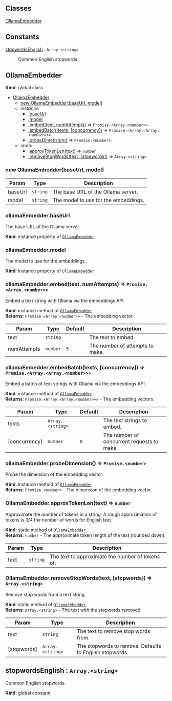 ## Classes

<dl>
<dt><a href="#OllamaEmbedder">OllamaEmbedder</a></dt>
<dd></dd>
</dl>

## Constants

<dl>
<dt><a href="#stopwordsEnglish">stopwordsEnglish</a> : <code>Array.&lt;string&gt;</code></dt>
<dd><p>Common English stopwords.</p>
</dd>
</dl>

<a name="OllamaEmbedder"></a>

## OllamaEmbedder
**Kind**: global class  

* [OllamaEmbedder](#OllamaEmbedder)
    * [new OllamaEmbedder(baseUrl, model)](#new_OllamaEmbedder_new)
    * _instance_
        * [.baseUrl](#OllamaEmbedder+baseUrl)
        * [.model](#OllamaEmbedder+model)
        * [.embed(text, numAttempts)](#OllamaEmbedder+embed) ⇒ <code>Promise.&lt;Array.&lt;number&gt;&gt;</code>
        * [.embedBatch(texts, [concurrency])](#OllamaEmbedder+embedBatch) ⇒ <code>Promise.&lt;Array.&lt;Array.&lt;number&gt;&gt;&gt;</code>
        * [.probeDimension()](#OllamaEmbedder+probeDimension) ⇒ <code>Promise.&lt;number&gt;</code>
    * _static_
        * [.approxTokenLen(text)](#OllamaEmbedder.approxTokenLen) ⇒ <code>number</code>
        * [.removeStopWords(text, [stopwords])](#OllamaEmbedder.removeStopWords) ⇒ <code>Array.&lt;string&gt;</code>

<a name="new_OllamaEmbedder_new"></a>

### new OllamaEmbedder(baseUrl, model)

| Param | Type | Description |
| --- | --- | --- |
| baseUrl | <code>string</code> | The base URL of the Ollama server. |
| model | <code>string</code> | The model to use for the embeddings. |

<a name="OllamaEmbedder+baseUrl"></a>

### ollamaEmbedder.baseUrl
The base URL of the Ollama server.

**Kind**: instance property of [<code>OllamaEmbedder</code>](#OllamaEmbedder)  
<a name="OllamaEmbedder+model"></a>

### ollamaEmbedder.model
The model to use for the embeddings.

**Kind**: instance property of [<code>OllamaEmbedder</code>](#OllamaEmbedder)  
<a name="OllamaEmbedder+embed"></a>

### ollamaEmbedder.embed(text, numAttempts) ⇒ <code>Promise.&lt;Array.&lt;number&gt;&gt;</code>
Embed a text string with Ollama via the embeddings API.

**Kind**: instance method of [<code>OllamaEmbedder</code>](#OllamaEmbedder)  
**Returns**: <code>Promise.&lt;Array.&lt;number&gt;&gt;</code> - The embedding vector.  

| Param | Type | Default | Description |
| --- | --- | --- | --- |
| text | <code>string</code> |  | The text to embed. |
| numAttempts | <code>number</code> | <code>5</code> | The number of attempts to make. |

<a name="OllamaEmbedder+embedBatch"></a>

### ollamaEmbedder.embedBatch(texts, [concurrency]) ⇒ <code>Promise.&lt;Array.&lt;Array.&lt;number&gt;&gt;&gt;</code>
Embed a batch of text strings with Ollama via the embeddings API.

**Kind**: instance method of [<code>OllamaEmbedder</code>](#OllamaEmbedder)  
**Returns**: <code>Promise.&lt;Array.&lt;Array.&lt;number&gt;&gt;&gt;</code> - The embedding vectors.  

| Param | Type | Default | Description |
| --- | --- | --- | --- |
| texts | <code>Array.&lt;string&gt;</code> |  | The text strings to embed. |
| [concurrency] | <code>number</code> | <code>8</code> | The number of concurrent requests to make. |

<a name="OllamaEmbedder+probeDimension"></a>

### ollamaEmbedder.probeDimension() ⇒ <code>Promise.&lt;number&gt;</code>
Probe the dimension of the embedding vector.

**Kind**: instance method of [<code>OllamaEmbedder</code>](#OllamaEmbedder)  
**Returns**: <code>Promise.&lt;number&gt;</code> - The dimension of the embedding vector.  
<a name="OllamaEmbedder.approxTokenLen"></a>

### OllamaEmbedder.approxTokenLen(text) ⇒ <code>number</code>
Approximate the number of tokens in a string.
A rough approximation of tokens is 3/4 the number of words for English text.

**Kind**: static method of [<code>OllamaEmbedder</code>](#OllamaEmbedder)  
**Returns**: <code>number</code> - The approximate token length of the text (rounded down).  

| Param | Type | Description |
| --- | --- | --- |
| text | <code>string</code> | The text to approximate the number of tokens of. |

<a name="OllamaEmbedder.removeStopWords"></a>

### OllamaEmbedder.removeStopWords(text, [stopwords]) ⇒ <code>Array.&lt;string&gt;</code>
Remove stop words from a text string.

**Kind**: static method of [<code>OllamaEmbedder</code>](#OllamaEmbedder)  
**Returns**: <code>Array.&lt;string&gt;</code> - The text with the stopwords removed.  

| Param | Type | Description |
| --- | --- | --- |
| text | <code>string</code> | The text to remove stop words from. |
| [stopwords] | <code>Array.&lt;string&gt;</code> | The stopwords to remove. Defaults to English stopwords. |

<a name="stopwordsEnglish"></a>

## stopwordsEnglish : <code>Array.&lt;string&gt;</code>
Common English stopwords.

**Kind**: global constant  
